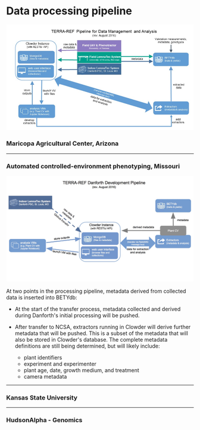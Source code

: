 # Data processing pipeline

![](/assets/pipeline.jpg)

### Maricopa Agricultural Center, Arizona

---

### Automated controlled-environment phenotyping, Missouri

![](/assets/terraref-danforth-pipline-v3.jpg)

At two points in the processing pipeline, metadata derived from collected data is inserted into BETYdb:

* At the start of the transfer process, metadata collected and derived during Danforth's initial processing will be pushed.
* After transfer to NCSA, extractors running in Clowder will derive further metadata that will be pushed. This is a subset of the metadata that will also be stored in Clowder's database. The complete metadata definitions are still being determined, but will likely include:

  * plant identifiers
  * experiment and experimenter
  * plant age, date, growth medium, and treatment
  * camera metadata


---

### Kansas State University

---

### HudsonAlpha - Genomics

